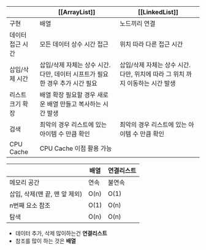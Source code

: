 
|           | [[ArrayList]]                                 | [[LinkedList]]                                 |
| --------- | --------------------------------------------- | ---------------------------------------------- |
| 구현        | 배열                                            | 노드끼리 연결                                        |
| 데이터 접근 시간 | 모든 데이터 상수 시간 접근                               | 위치 따라 다른 접근 시간                                 |
| 삽입/삭제 시간  | 삽입/삭제 자체는 상수 시간. 다만, 데이터 시프트가 필요한 경우 추가 시간 필요 | 삽입/삭제 자체는 상수 시간. 다만, 위치에 따라 그 위치 까지 이동하는 시간 발생 |
| 리스트 크기 확장 | 배열 확장 필요할 경우 새로운 배열 만들고 복사하는 시간 발생            |                                                |
| 검색        | 최악의 경우 리스트에 있는 아이템 수 만큼 확인                    | 최악의 경우 리스트에 있는 아이템 수 만큼 확인                     |
| CPU Cache | CPU Cache 이점 활용 가능                            |                                                |

|                     | 배열   | 연결리스트 |
| ------------------- | ---- | ----- |
| 메모리 공간              | 연속   | 불연속   |
| 삽입, 삭제(맨 끝, 맨 앞 제외) | O(n) | O(1)  |
| n번째 요소 참조           | O(1) | O(n)  |
| 탐색                  | O(n) | O(n)  |
- 데이터 추가, 삭제 많이하는건 **연결리스트**
- 참조를 많이 하는 것은 **배열**